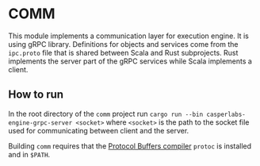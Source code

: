 # COMM #

This module implements a communication layer for execution engine. It is using gRPC library. Definitions for objects and services come from the `ipc.proto` file that is shared between Scala and Rust subprojects. Rust implements the server part of the gRPC services while Scala implements a client.

## How to run ##

In the root directory of the `comm` project run `cargo run --bin casperlabs-engine-grpc-server <socket>` where `<socket>` is the path to the socket file used for communicating between client and the server.

Building `comm` requires that the [Protocol Buffers compiler](https://github.com/protocolbuffers/protobuf) `protoc` is installed and in `$PATH`.

